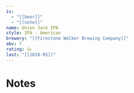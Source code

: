 ```yaml
---
is:
  - "[[beer]]"
  - "[[note]]"
name: Union Jack IPA
style: IPA - American
brewery: "[[Firestone Walker Brewing Company]]"
abv: 7
rating: 👍
last: "[[2018-05]]"
---
```

# Notes

